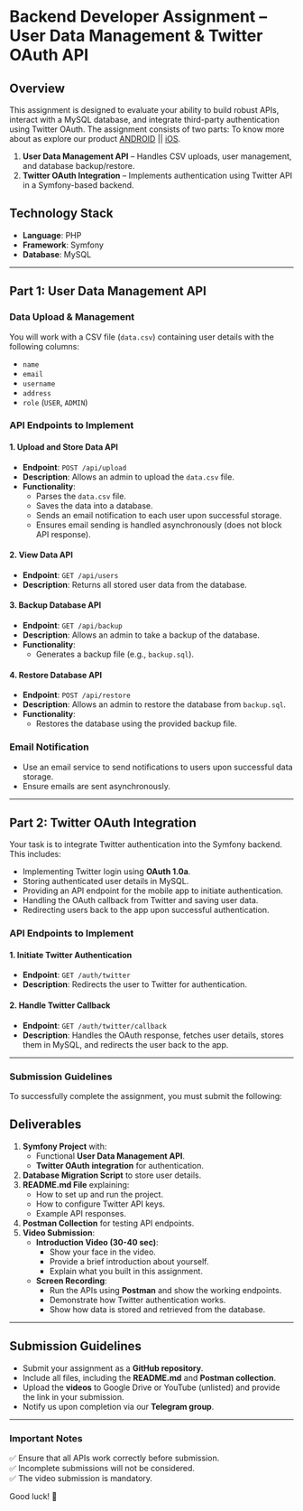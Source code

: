 # Backend Developer Assignment – User Data Management & Twitter OAuth API  

## **Overview**  
This assignment is designed to evaluate your ability to build robust APIs, interact with a MySQL database, and integrate third-party authentication using Twitter OAuth. The assignment consists of two parts:  To know more about as explore our product [ANDROID](https://play.google.com/store/apps/details?id=com.empowerverse.app) || [iOS](https://apps.apple.com/us/app/empowerverse/id6449552284).

1. **User Data Management API** – Handles CSV uploads, user management, and database backup/restore.  
2. **Twitter OAuth Integration** – Implements authentication using Twitter API in a Symfony-based backend.  

## **Technology Stack**  
- **Language**: PHP  
- **Framework**: Symfony  
- **Database**: MySQL  

---

## **Part 1: User Data Management API**  

### **Data Upload & Management**  
You will work with a CSV file (`data.csv`) containing user details with the following columns:  

- `name`  
- `email`  
- `username`  
- `address`  
- `role` (`USER`, `ADMIN`)  

### **API Endpoints to Implement**  

#### **1. Upload and Store Data API**  
- **Endpoint**: `POST /api/upload`  
- **Description**: Allows an admin to upload the `data.csv` file.  
- **Functionality**:  
  - Parses the `data.csv` file.  
  - Saves the data into a database.  
  - Sends an email notification to each user upon successful storage.  
  - Ensures email sending is handled asynchronously (does not block API response).  

#### **2. View Data API**  
- **Endpoint**: `GET /api/users`  
- **Description**: Returns all stored user data from the database.  

#### **3. Backup Database API**  
- **Endpoint**: `GET /api/backup`  
- **Description**: Allows an admin to take a backup of the database.  
- **Functionality**:  
  - Generates a backup file (e.g., `backup.sql`).  

#### **4. Restore Database API**  
- **Endpoint**: `POST /api/restore`  
- **Description**: Allows an admin to restore the database from `backup.sql`.  
- **Functionality**:  
  - Restores the database using the provided backup file.  

### **Email Notification**  
- Use an email service to send notifications to users upon successful data storage.  
- Ensure emails are sent asynchronously.  

---

## **Part 2: Twitter OAuth Integration**  

Your task is to integrate Twitter authentication into the Symfony backend. This includes:  

- Implementing Twitter login using **OAuth 1.0a**.  
- Storing authenticated user details in MySQL.  
- Providing an API endpoint for the mobile app to initiate authentication.  
- Handling the OAuth callback from Twitter and saving user data.  
- Redirecting users back to the app upon successful authentication.  

### **API Endpoints to Implement**  

#### **1. Initiate Twitter Authentication**  
- **Endpoint**: `GET /auth/twitter`  
- **Description**: Redirects the user to Twitter for authentication.  

#### **2. Handle Twitter Callback**  
- **Endpoint**: `GET /auth/twitter/callback`  
- **Description**: Handles the OAuth response, fetches user details, stores them in MySQL, and redirects the user back to the app.  

---

### **Submission Guidelines**  

To successfully complete the assignment, you must submit the following:  

## **Deliverables**  
1. **Symfony Project** with:  
   - Functional **User Data Management API**.  
   - **Twitter OAuth integration** for authentication.  
2. **Database Migration Script** to store user details.  
3. **README.md File** explaining:  
   - How to set up and run the project.  
   - How to configure Twitter API keys.  
   - Example API responses.  
4. **Postman Collection** for testing API endpoints.  
5. **Video Submission**:  
   - **Introduction Video (30-40 sec)**:  
     - Show your face in the video.  
     - Provide a brief introduction about yourself.  
     - Explain what you built in this assignment.  
   - **Screen Recording**:  
     - Run the APIs using **Postman** and show the working endpoints.  
     - Demonstrate how Twitter authentication works.  
     - Show how data is stored and retrieved from the database.  

---

## **Submission Guidelines**  
- Submit your assignment as a **GitHub repository**.  
- Include all files, including the **README.md** and **Postman collection**.  
- Upload the **videos** to Google Drive or YouTube (unlisted) and provide the link in your submission.  
- Notify us upon completion via our **Telegram group**.  

---

### **Important Notes**  
✅ Ensure that all APIs work correctly before submission.  
✅ Incomplete submissions will not be considered.  
✅ The video submission is mandatory.  

Good luck! 🚀
